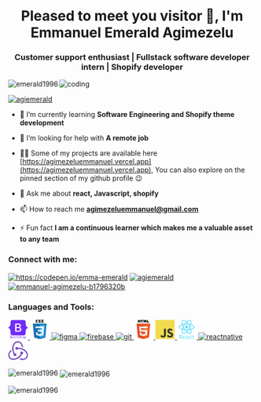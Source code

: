<h1 align="center">Pleased to meet you visitor 👋, I'm Emmanuel Emerald Agimezelu</h1>
<h3 align="center">Customer support enthusiast | Fullstack software developer intern | Shopify developer</h3>
<img align="right" alt="coding" width="400" src="https://encrypted-tbn0.gstatic.com/images?q=tbn:ANd9GcTNUvPwcjrYNWQG10Chtdy23kd9_dJTmL_M9w&usqp=CAU"/>

<p align="left"> <img src="https://komarev.com/ghpvc/?username=emerald1996&label=Profile%20views&color=0e75b6&style=flat" alt="emerald1996" /> </p>

<p align="left"> <a href="https://twitter.com/agiemerald" target="blank"><img src="https://img.shields.io/twitter/follow/agiemerald?logo=twitter&style=for-the-badge" alt="agiemerald" /></a> </p>

- 🌱 I’m currently learning **Software Engineering and Shopify theme development**

- 🤝 I’m looking for help with **A remote job**

- 👨‍💻 Some of my projects are available here [https://agimezeluemmanuel.vercel.app](https://agimezeluemmanuel.vercel.app), You can also explore on the pinned section of my github profile 😉

- 💬 Ask me about **react, Javascript, shopify**

- 📫 How to reach me **agimezeluemmanuel@gmail.com**

- ⚡ Fun fact **I am a continuous learner which makes me a valuable asset to any team**

<h3 align="left">Connect with me:</h3>
<p align="left">
<a href="https://codepen.io/https://codepen.io/emma-emerald" target="blank"><img align="center" src="https://raw.githubusercontent.com/rahuldkjain/github-profile-readme-generator/master/src/images/icons/Social/codepen.svg" alt="https://codepen.io/emma-emerald" height="30" width="40" /></a>
<a href="https://twitter.com/agiemerald" target="blank"><img align="center" src="https://raw.githubusercontent.com/rahuldkjain/github-profile-readme-generator/master/src/images/icons/Social/twitter.svg" alt="agiemerald" height="30" width="40" /></a>
<a href="https://www.linkedin.com/in/emmanuel-agimezelu-b1796320b" target="blank"><img align="center" src="https://raw.githubusercontent.com/rahuldkjain/github-profile-readme-generator/master/src/images/icons/Social/linked-in-alt.svg" alt="emmanuel-agimezelu-b1796320b" height="30" width="40" /></a>
</p>

<h3 align="left">Languages and Tools:</h3>
<p align="left"> <a href="https://getbootstrap.com" target="_blank" rel="noreferrer"> <img src="https://raw.githubusercontent.com/devicons/devicon/master/icons/bootstrap/bootstrap-plain-wordmark.svg" alt="bootstrap" width="40" height="40"/> </a> <a href="https://www.w3schools.com/css/" target="_blank" rel="noreferrer"> <img src="https://raw.githubusercontent.com/devicons/devicon/master/icons/css3/css3-original-wordmark.svg" alt="css3" width="40" height="40"/> </a> <a href="https://www.figma.com/" target="_blank" rel="noreferrer"> <img src="https://www.vectorlogo.zone/logos/figma/figma-icon.svg" alt="figma" width="40" height="40"/> </a> <a href="https://firebase.google.com/" target="_blank" rel="noreferrer"> <img src="https://www.vectorlogo.zone/logos/firebase/firebase-icon.svg" alt="firebase" width="40" height="40"/> </a> <a href="https://git-scm.com/" target="_blank" rel="noreferrer"> <img src="https://www.vectorlogo.zone/logos/git-scm/git-scm-icon.svg" alt="git" width="40" height="40"/> </a> <a href="https://www.w3.org/html/" target="_blank" rel="noreferrer"> <img src="https://raw.githubusercontent.com/devicons/devicon/master/icons/html5/html5-original-wordmark.svg" alt="html5" width="40" height="40"/> </a> <a href="https://developer.mozilla.org/en-US/docs/Web/JavaScript" target="_blank" rel="noreferrer"> <img src="https://raw.githubusercontent.com/devicons/devicon/master/icons/javascript/javascript-original.svg" alt="javascript" width="40" height="40"/> </a> <a href="https://www.mongodb.com/" target="_blank" rel="noreferrer">  <a href="https://reactjs.org/" target="_blank" rel="noreferrer"> <img src="https://raw.githubusercontent.com/devicons/devicon/master/icons/react/react-original-wordmark.svg" alt="react" width="40" height="40"/> </a> <a href="https://reactnative.dev/" target="_blank" rel="noreferrer"> <img src="https://reactnative.dev/img/header_logo.svg" alt="reactnative" width="40" height="40"/> </a> <a href="https://redux.js.org" target="_blank" rel="noreferrer"> <img src="https://raw.githubusercontent.com/devicons/devicon/master/icons/redux/redux-original.svg" alt="redux" width="40" height="40"/> </a> </p>

<p><img align="left" src="https://github-readme-stats.vercel.app/api/top-langs?username=emerald1996&show_icons=true&locale=en&layout=compact" alt="emerald1996" /></p>

<p>&nbsp;<img align="center" src="https://github-readme-stats.vercel.app/api?username=emerald1996&show_icons=true&locale=en" alt="emerald1996" /></p>

<p><img align="center" src="https://github-readme-streak-stats.herokuapp.com/?user=emerald1996&" alt="emerald1996" /></p>

